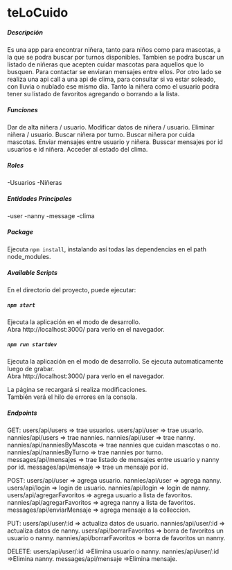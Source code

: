 # teLoCuido

 
##### Descripción
Es una app para encontrar niñera, tanto para niños como para mascotas, a la que se podra buscar por turnos disponibles. Tambien se podra buscar un listado de niñeras que acepten cuidar mascotas para aquellos que lo busquen. Para contactar se enviaran mensajes entre ellos. Por otro lado se realiza una api call a una api de clima, para consultar si va estar soleado, con lluvia o nublado ese mismo dia.
Tanto la niñera como el usuario podra tener su listado de favoritos agregando o borrando a la lista.

##### Funciones
Dar de alta niñera / usuario.
Modificar datos de niñera / usuario.
Eliminar niñera / usuario.
Buscar niñera por turno.
Buscar niñera por cuida mascotas.
Enviar mensajes entre usuario y niñera.
Busscar mensajes por id usuarios e id niñera.
Acceder al estado del clima.


##### Roles
-Usuarios
-Niñeras

##### Entidades Principales

-user
-nanny
-message
-clima
 
##### Package
Ejecuta `npm install`, instalando así todas las dependencias en el path node_modules. 

##### Available Scripts

En el directorio del proyecto, puede ejecutar:

##### `npm start`

Ejecuta la aplicación en el modo de desarrollo. \
Abra http://localhost:3000/ para verlo en el navegador.

##### `npm run startdev`

Ejecuta la aplicación en el modo de desarrollo. Se ejecuta automaticamente luego de grabar.\
Abra http://localhost:3000/ para verlo en el navegador.

La página se recargará si realiza modificaciones. \
También verá el hilo de errores en la consola.

##### Endpoints

GET:
users/api/users                         => trae usuarios.
users/api/user                          => trae usuario.
nannies/api/users                       => trae nannies.
nannies/api/user                        => trae nanny.
nannies/api/nanniesByMascota            => trae nannies que cuidan mascotas o no.
nannies/api/nanniesByTurno              => trae nannies por turno.
messages/api/mensajes                   => trae listado de mensajes entre usuario y nanny por id.
messages/api/mensaje                    => trae un mensaje por id.

POST:
users/api/user                          => agrega usuario.
nannies/api/user                        => agrega nanny.
users/api/login                         => login de usuario.
nannies/api/login                       => login de nanny.
users/api/agregarFavoritos              => agrega usuario a lista de favoritos.
nannies/api/agregarFavoritos            => agrega nanny a lista de favoritos.
messages/api/enviarMensaje              => agrega mensaje a la colleccion.

PUT:
users/api/user/:id                      => actualiza datos de usuario.
nannies/api/user/:id                    => actualiza datos de nanny.
users/api/borrarFavoritos               => borra de favoritos un usuario o nanny.
nannies/api/borrarFavoritos             => borra de favoritos un nanny.

DELETE:
users/api/user/:id                      =>Elimina usuario o nanny.
nannies/api/user/:id                    =>Elimina nanny.
messages/api/mensaje                    =>Elimina mensaje.